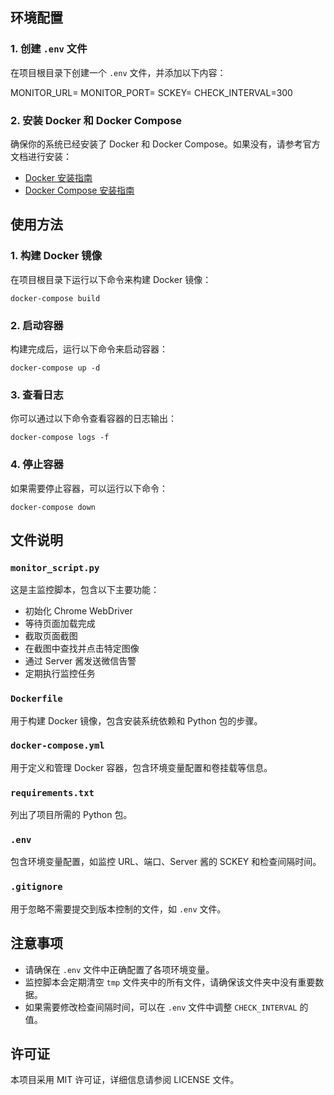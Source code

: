 ## 环境配置

### 1. 创建 `.env` 文件

在项目根目录下创建一个 `.env` 文件，并添加以下内容：

MONITOR_URL=
MONITOR_PORT=
SCKEY=
CHECK_INTERVAL=300

### 2. 安装 Docker 和 Docker Compose

确保你的系统已经安装了 Docker 和 Docker Compose。如果没有，请参考官方文档进行安装：

- [Docker 安装指南](https://docs.docker.com/get-docker/)
- [Docker Compose 安装指南](https://docs.docker.com/compose/install/)

## 使用方法

### 1. 构建 Docker 镜像

在项目根目录下运行以下命令来构建 Docker 镜像：

`docker-compose build`

### 2. 启动容器

构建完成后，运行以下命令来启动容器：

`docker-compose up -d`

### 3. 查看日志

你可以通过以下命令查看容器的日志输出：

`docker-compose logs -f`

### 4. 停止容器

如果需要停止容器，可以运行以下命令：

`docker-compose down`

## 文件说明

### `monitor_script.py`

这是主监控脚本，包含以下主要功能：

- 初始化 Chrome WebDriver
- 等待页面加载完成
- 截取页面截图
- 在截图中查找并点击特定图像
- 通过 Server 酱发送微信告警
- 定期执行监控任务

### `Dockerfile`

用于构建 Docker 镜像，包含安装系统依赖和 Python 包的步骤。

### `docker-compose.yml`

用于定义和管理 Docker 容器，包含环境变量配置和卷挂载等信息。

### `requirements.txt`

列出了项目所需的 Python 包。

### `.env`

包含环境变量配置，如监控 URL、端口、Server 酱的 SCKEY 和检查间隔时间。

### `.gitignore`

用于忽略不需要提交到版本控制的文件，如 `.env` 文件。

## 注意事项

- 请确保在 `.env` 文件中正确配置了各项环境变量。
- 监控脚本会定期清空 `tmp` 文件夹中的所有文件，请确保该文件夹中没有重要数据。
- 如果需要修改检查间隔时间，可以在 `.env` 文件中调整 `CHECK_INTERVAL` 的值。

## 许可证

本项目采用 MIT 许可证，详细信息请参阅 LICENSE 文件。